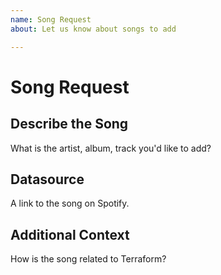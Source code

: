 ```yaml
---
name: Song Request
about: Let us know about songs to add

---
```


# Song Request

## Describe the Song

What is the artist, album, track you'd like to add?

## Datasource

A link to the song on Spotify.

## Additional Context

How is the song related to Terraform?
